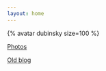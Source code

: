 ```yaml
---
layout: home
---
```


{% avatar dubinsky size=100 %}

[Photos](https://picasaweb.google.com/104594373274257415932)

[Old blog](https://leonid-dubinsky.blogspot.com)
